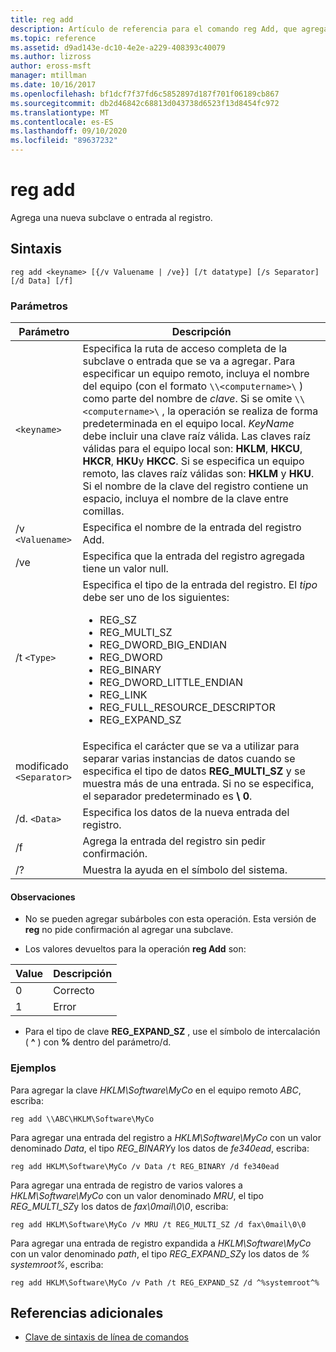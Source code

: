 ```yaml
---
title: reg add
description: Artículo de referencia para el comando reg Add, que agrega una nueva subclave o entrada al registro.
ms.topic: reference
ms.assetid: d9ad143e-dc10-4e2e-a229-408393c40079
ms.author: lizross
author: eross-msft
manager: mtillman
ms.date: 10/16/2017
ms.openlocfilehash: bf1dcf7f37fd6c5852897d187f701f06189cb867
ms.sourcegitcommit: db2d46842c68813d043738d6523f13d8454fc972
ms.translationtype: MT
ms.contentlocale: es-ES
ms.lasthandoff: 09/10/2020
ms.locfileid: "89637232"
---
```

# <a name="reg-add"></a>reg add

Agrega una nueva subclave o entrada al registro.

## <a name="syntax"></a>Sintaxis

```
reg add <keyname> [{/v Valuename | /ve}] [/t datatype] [/s Separator] [/d Data] [/f]
```

### <a name="parameters"></a>Parámetros

| Parámetro | Descripción |
|--|--|
| `<keyname>` | Especifica la ruta de acceso completa de la subclave o entrada que se va a agregar. Para especificar un equipo remoto, incluya el nombre del equipo (con el formato `\\<computername>\` ) como parte del nombre de *clave*. Si se omite `\\<computername>\` , la operación se realiza de forma predeterminada en el equipo local. *KeyName* debe incluir una clave raíz válida. Las claves raíz válidas para el equipo local son: **HKLM**, **HKCU**, **HKCR**, **HKU**y **HKCC**. Si se especifica un equipo remoto, las claves raíz válidas son: **HKLM** y **HKU**. Si el nombre de la clave del registro contiene un espacio, incluya el nombre de la clave entre comillas. |
| /v `<Valuename>` | Especifica el nombre de la entrada del registro Add. |
| /ve | Especifica que la entrada del registro agregada tiene un valor null. |
| /t `<Type>` | Especifica el tipo de la entrada del registro. El *tipo* debe ser uno de los siguientes:<ul><li>REG_SZ</li><li>REG_MULTI_SZ</li><li>REG_DWORD_BIG_ENDIAN</li><li>REG_DWORD</li><li>REG_BINARY</li><li>REG_DWORD_LITTLE_ENDIAN</li><li>REG_LINK</li><li>REG_FULL_RESOURCE_DESCRIPTOR</li><li> REG_EXPAND_SZ </li></ul> |
| modificado `<Separator>` | Especifica el carácter que se va a utilizar para separar varias instancias de datos cuando se especifica el tipo de datos **REG_MULTI_SZ** y se muestra más de una entrada. Si no se especifica, el separador predeterminado es **\ 0**. |
| /d. `<Data>` | Especifica los datos de la nueva entrada del registro. |
| /f | Agrega la entrada del registro sin pedir confirmación. |
| /? | Muestra la ayuda en el símbolo del sistema. |

#### <a name="remarks"></a>Observaciones

- No se pueden agregar subárboles con esta operación. Esta versión de **reg** no pide confirmación al agregar una subclave.

- Los valores devueltos para la operación **reg Add** son:

| Value | Descripción |
|--|--|
| 0 | Correcto |
| 1 | Error |

- Para el tipo de clave **REG_EXPAND_SZ** , use el símbolo de intercalación ( **^** ) con **%** dentro del parámetro/d.

### <a name="examples"></a>Ejemplos

Para agregar la clave *HKLM\Software\MyCo* en el equipo remoto *ABC*, escriba:

```
reg add \\ABC\HKLM\Software\MyCo
```

Para agregar una entrada del registro a *HKLM\Software\MyCo* con un valor denominado *Data*, el tipo *REG_BINARY*y los datos de *fe340ead*, escriba:

```
reg add HKLM\Software\MyCo /v Data /t REG_BINARY /d fe340ead
```

Para agregar una entrada de registro de varios valores a  *HKLM\Software\MyCo* con un valor denominado *MRU*, el tipo *REG_MULTI_SZ*y los datos de *fax\0mail\0\0*, escriba:

```
reg add HKLM\Software\MyCo /v MRU /t REG_MULTI_SZ /d fax\0mail\0\0
```

Para agregar una entrada de registro expandida a *HKLM\Software\MyCo* con un valor denominado *path*, el tipo *REG_EXPAND_SZ*y los datos de *% systemroot%*, escriba:

```
reg add HKLM\Software\MyCo /v Path /t REG_EXPAND_SZ /d ^%systemroot^%
```

## <a name="additional-references"></a>Referencias adicionales

- [Clave de sintaxis de línea de comandos](command-line-syntax-key.md)
